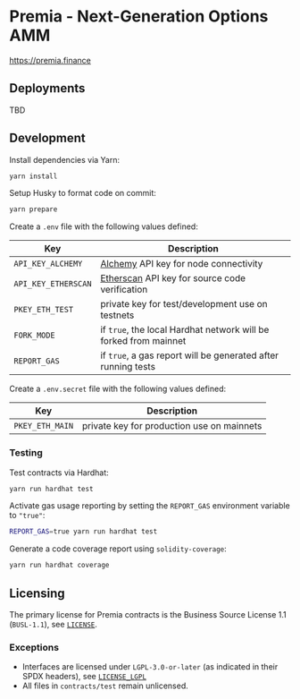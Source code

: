 # Premia - Next-Generation Options AMM

https://premia.finance

## Deployments

TBD

<!---
| Network          |                                      |
| ---------------- | ------------------------------------ |
| Ethereum Mainnet | [📜](./docs/deployments/ETHEREUM.md) |
| Arbitrum Mainnet | [📜](./docs/deployments/ARBITRUM.md) |
| Fantom           | [📜](./docs/deployments/FANTOM.md)   |
-->

## Development

Install dependencies via Yarn:

```bash
yarn install
```

Setup Husky to format code on commit:

```bash
yarn prepare
```

Create a `.env` file with the following values defined:

| Key                 | Description                                                              |
| ------------------- | ------------------------------------------------------------------------ |
| `API_KEY_ALCHEMY`   | [Alchemy](https://www.alchemy.com/) API key for node connectivity        |
| `API_KEY_ETHERSCAN` | [Etherscan](https://etherscan.io//) API key for source code verification |
| `PKEY_ETH_TEST`     | private key for test/development use on testnets                         |
| `FORK_MODE`         | if `true`, the local Hardhat network will be forked from mainnet         |
| `REPORT_GAS`        | if `true`, a gas report will be generated after running tests            |

Create a `.env.secret` file with the following values defined:

| Key             | Description                                |
| --------------- | ------------------------------------------ |
| `PKEY_ETH_MAIN` | private key for production use on mainnets |

### Testing

Test contracts via Hardhat:

```bash
yarn run hardhat test
```

Activate gas usage reporting by setting the `REPORT_GAS` environment variable to `"true"`:

```bash
REPORT_GAS=true yarn run hardhat test
```

Generate a code coverage report using `solidity-coverage`:

```bash
yarn run hardhat coverage
```

## Licensing

The primary license for Premia contracts is the Business Source License 1.1 (`BUSL-1.1`), see [`LICENSE`](./LICENSE).

### Exceptions

- Interfaces are licensed under `LGPL-3.0-or-later` (as indicated in their SPDX headers), see [`LICENSE_LGPL`](./LICENSE_LGPL)
- All files in `contracts/test` remain unlicensed.
